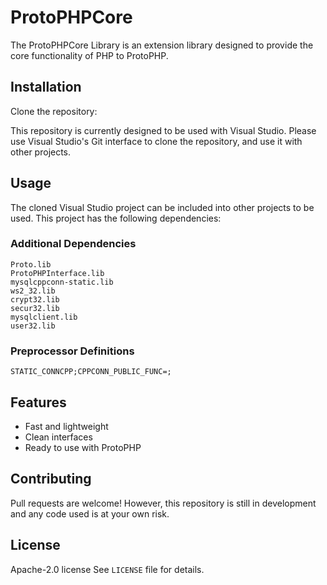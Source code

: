 # ProtoPHPCore

The ProtoPHPCore Library is an extension library designed to provide the core functionality of PHP to ProtoPHP.

## Installation

Clone the repository:

This repository is currently designed to be used with Visual Studio. Please use Visual Studio's Git interface to clone the repository, and use it with other projects.

## Usage

The cloned Visual Studio project can be included into other projects to be used. This project has the following dependencies:

### Additional Dependencies
```
Proto.lib
ProtoPHPInterface.lib
mysqlcppconn-static.lib
ws2_32.lib
crypt32.lib
secur32.lib
mysqlclient.lib
user32.lib
```

### Preprocessor Definitions
```
STATIC_CONNCPP;CPPCONN_PUBLIC_FUNC=;
```

## Features

- Fast and lightweight
- Clean interfaces
- Ready to use with ProtoPHP

## Contributing

Pull requests are welcome! However, this repository is still in development and any code used is at your own risk.

## License

Apache-2.0 license
See `LICENSE` file for details.
